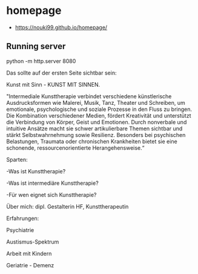 
# homepage
- https://nouki99.github.io/homepage/


Running server
--
python -m http.server 8080



Das sollte auf der ersten Seite sichtbar sein:


Kunst mit Sinn - KUNST MIT SINNEN. 

"Intermediale Kunsttherapie verbindet verschiedene künstlerische Ausdrucksformen wie Malerei, Musik, Tanz, Theater und Schreiben, um emotionale, psychologische und soziale Prozesse in den Fluss zu bringen. Die Kombination verschiedener Medien, fördert Kreativität und unterstützt die Verbindung von Körper, Geist und Emotionen. Durch nonverbale und intuitive Ansätze macht sie schwer artikulierbare Themen sichtbar und stärkt Selbstwahrnehmung sowie Resilienz. Besonders bei psychischen Belastungen, Traumata oder chronischen Krankheiten bietet sie eine schonende, ressourcenorientierte Herangehensweise.“ 



Sparten:

-Was ist Kunsttherapie?

-Was ist intermediäre Kunsttherapie?

-Für wen eignet sich Kunsttherapie?



Über mich: dipl. Gestalterin HF, Kunsttherapeutin



Erfahrungen:

Psychiatrie

Austismus-Spektrum

Arbeit mit Kindern

Geriatrie - Demenz
